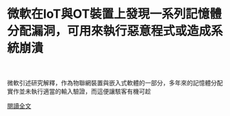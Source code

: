 # 微軟在IoT與OT裝置上發現一系列記憶體分配漏洞，可用來執行惡意程式或造成系統崩潰

<!--more-->
<!--399-->
<br><br/>
微軟引述研究解釋，作為物聯網裝置與嵌入式軟體的一部分，多年來的記憶體分配實作並未執行適當的輸入驗證，而這便讓駭客有機可趁

[閱讀全文](https://www.facebook.com/172306986151493/posts/3833456146703207/?sfnsn=mo)


